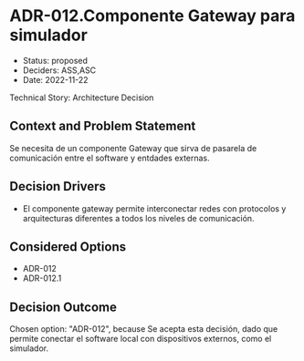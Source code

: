 # ADR-012.Componente Gateway para simulador

* Status: proposed
* Deciders: ASS,ASC
* Date: 2022-11-22

Technical Story: Architecture Decision

## Context and Problem Statement

Se necesita de un componente Gateway que sirva de pasarela de comunicación entre el software y entdades externas.

## Decision Drivers

* El componente gateway permite interconectar redes con protocolos y arquitecturas diferentes a todos los niveles de comunicación.

## Considered Options

* ADR-012
* ADR-012.1

## Decision Outcome

Chosen option: "ADR-012", because Se acepta esta decisión, dado que permite conectar el software local con dispositivos externos, como el simulador.

